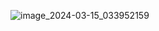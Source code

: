 ![image_2024-03-15_033952159](https://github.com/skouzz/flutter-navigation-drawer/assets/61711622/20e45a7e-d814-4a15-833e-de45196b703c)
